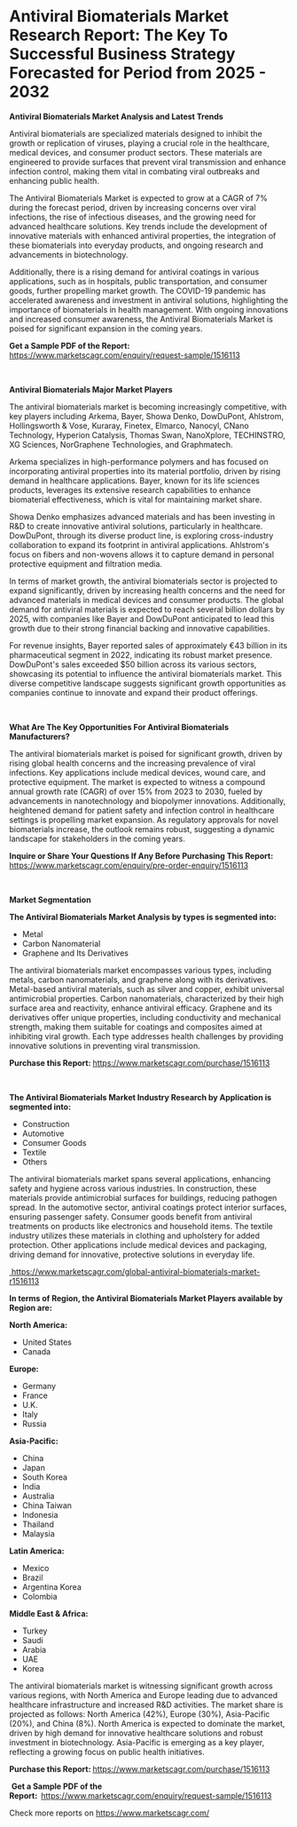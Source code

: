<p><h1>Antiviral Biomaterials Market Research Report: The Key To Successful Business Strategy Forecasted for Period from 2025 - 2032</h1></p><p><strong>Antiviral Biomaterials Market Analysis and Latest Trends</strong></p>
<p><p>Antiviral biomaterials are specialized materials designed to inhibit the growth or replication of viruses, playing a crucial role in the healthcare, medical devices, and consumer product sectors. These materials are engineered to provide surfaces that prevent viral transmission and enhance infection control, making them vital in combating viral outbreaks and enhancing public health.</p><p>The Antiviral Biomaterials Market is expected to grow at a CAGR of 7% during the forecast period, driven by increasing concerns over viral infections, the rise of infectious diseases, and the growing need for advanced healthcare solutions. Key trends include the development of innovative materials with enhanced antiviral properties, the integration of these biomaterials into everyday products, and ongoing research and advancements in biotechnology. </p><p>Additionally, there is a rising demand for antiviral coatings in various applications, such as in hospitals, public transportation, and consumer goods, further propelling market growth. The COVID-19 pandemic has accelerated awareness and investment in antiviral solutions, highlighting the importance of biomaterials in health management. With ongoing innovations and increased consumer awareness, the Antiviral Biomaterials Market is poised for significant expansion in the coming years.</p></p>
<p><strong>Get a Sample PDF of the Report:&nbsp;</strong> <a href="https://www.marketscagr.com/enquiry/request-sample/1516113?utm_campaign=1889&utm_medium=2&utm_source=Github&utm_content=ia&utm_term=18012025&utm_id=antiviral-biomaterials">https://www.marketscagr.com/enquiry/request-sample/1516113</a></p>
<p>&nbsp;</p>
<p><strong>Antiviral Biomaterials Major Market Players</strong></p>
<p><p>The antiviral biomaterials market is becoming increasingly competitive, with key players including Arkema, Bayer, Showa Denko, DowDuPont, Ahlstrom, Hollingsworth & Vose, Kuraray, Finetex, Elmarco, Nanocyl, CNano Technology, Hyperion Catalysis, Thomas Swan, NanoXplore, TECHINSTRO, XG Sciences, NorGraphene Technologies, and Graphmatech. </p><p>Arkema specializes in high-performance polymers and has focused on incorporating antiviral properties into its material portfolio, driven by rising demand in healthcare applications. Bayer, known for its life sciences products, leverages its extensive research capabilities to enhance biomaterial effectiveness, which is vital for maintaining market share.</p><p>Showa Denko emphasizes advanced materials and has been investing in R&D to create innovative antiviral solutions, particularly in healthcare. DowDuPont, through its diverse product line, is exploring cross-industry collaboration to expand its footprint in antiviral applications. Ahlstrom's focus on fibers and non-wovens allows it to capture demand in personal protective equipment and filtration media.</p><p>In terms of market growth, the antiviral biomaterials sector is projected to expand significantly, driven by increasing health concerns and the need for advanced materials in medical devices and consumer products. The global demand for antiviral materials is expected to reach several billion dollars by 2025, with companies like Bayer and DowDuPont anticipated to lead this growth due to their strong financial backing and innovative capabilities.</p><p>For revenue insights, Bayer reported sales of approximately €43 billion in its pharmaceutical segment in 2022, indicating its robust market presence. DowDuPont's sales exceeded $50 billion across its various sectors, showcasing its potential to influence the antiviral biomaterials market. This diverse competitive landscape suggests significant growth opportunities as companies continue to innovate and expand their product offerings.</p></p>
<p>&nbsp;</p>
<p><strong>What Are The Key Opportunities For Antiviral Biomaterials Manufacturers?</strong></p>
<p><p>The antiviral biomaterials market is poised for significant growth, driven by rising global health concerns and the increasing prevalence of viral infections. Key applications include medical devices, wound care, and protective equipment. The market is expected to witness a compound annual growth rate (CAGR) of over 15% from 2023 to 2030, fueled by advancements in nanotechnology and biopolymer innovations. Additionally, heightened demand for patient safety and infection control in healthcare settings is propelling market expansion. As regulatory approvals for novel biomaterials increase, the outlook remains robust, suggesting a dynamic landscape for stakeholders in the coming years.</p></p>
<p><strong>Inquire or Share Your Questions If Any Before Purchasing This Report:</strong> <a href="https://www.marketscagr.com/enquiry/pre-order-enquiry/1516113?utm_campaign=1889&utm_medium=2&utm_source=Github&utm_content=ia&utm_term=18012025&utm_id=antiviral-biomaterials">https://www.marketscagr.com/enquiry/pre-order-enquiry/1516113</a></p>
<p>&nbsp;</p>
<p><strong>Market Segmentation</strong></p>
<p><strong>The Antiviral Biomaterials Market Analysis by types is segmented into:</strong></p>
<p><ul><li>Metal</li><li>Carbon Nanomaterial</li><li>Graphene and Its Derivatives</li></ul></p>
<p><p>The antiviral biomaterials market encompasses various types, including metals, carbon nanomaterials, and graphene along with its derivatives. Metal-based antiviral materials, such as silver and copper, exhibit universal antimicrobial properties. Carbon nanomaterials, characterized by their high surface area and reactivity, enhance antiviral efficacy. Graphene and its derivatives offer unique properties, including conductivity and mechanical strength, making them suitable for coatings and composites aimed at inhibiting viral growth. Each type addresses health challenges by providing innovative solutions in preventing viral transmission.</p></p>
<p><strong>Purchase this Report:&nbsp;</strong><a href="https://www.marketscagr.com/purchase/1516113?utm_campaign=1889&utm_medium=2&utm_source=Github&utm_content=ia&utm_term=18012025&utm_id=antiviral-biomaterials">https://www.marketscagr.com/purchase/1516113</a></p>
<p>&nbsp;</p>
<p><strong>The Antiviral Biomaterials Market Industry Research by Application is segmented into:</strong></p>
<p><ul><li>Construction</li><li>Automotive</li><li>Consumer Goods</li><li>Textile</li><li>Others</li></ul></p>
<p><p>The antiviral biomaterials market spans several applications, enhancing safety and hygiene across various industries. In construction, these materials provide antimicrobial surfaces for buildings, reducing pathogen spread. In the automotive sector, antiviral coatings protect interior surfaces, ensuring passenger safety. Consumer goods benefit from antiviral treatments on products like electronics and household items. The textile industry utilizes these materials in clothing and upholstery for added protection. Other applications include medical devices and packaging, driving demand for innovative, protective solutions in everyday life.</p></p>
<p><a href="https://www.marketscagr.com/global-antiviral-biomaterials-market-r1516113?utm_campaign=1889&utm_medium=2&utm_source=Github&utm_content=ia&utm_term=18012025&utm_id=antiviral-biomaterials">&nbsp;https://www.marketscagr.com/global-antiviral-biomaterials-market-r1516113</a></p>
<p><strong>In terms of Region, the Antiviral Biomaterials Market Players available by Region are:</strong></p>
<p>
    <p> <strong> North America: </strong>
        <ul>
            <li>United States</li>
            <li>Canada</li>
        </ul>
        </p> 
    <p> <strong> Europe: </strong>
        <ul>
            <li>Germany</li>
            <li>France</li>
            <li>U.K.</li>
            <li>Italy</li>
            <li>Russia</li>
        </ul>
        </p> 
    <p> <strong> Asia-Pacific: </strong>
        <ul>
            <li>China</li>
            <li>Japan</li>
            <li>South Korea</li>
            <li>India</li>
            <li>Australia</li>
            <li>China Taiwan</li>
            <li>Indonesia</li>
            <li>Thailand</li>
            <li>Malaysia</li>
        </ul>
        </p> 
    <p> <strong> Latin America: </strong>
        <ul>
            <li>Mexico</li>
            <li>Brazil</li>
            <li>Argentina Korea</li>
            <li>Colombia</li>
        </ul>
        </p> 
    <p> <strong> Middle East & Africa: </strong>
        <ul>
            <li>Turkey</li>
            <li>Saudi</li>
            <li>Arabia</li>
            <li>UAE</li>
            <li>Korea</li>
        </ul>
    </p>
    </p>
<p><p>The antiviral biomaterials market is witnessing significant growth across various regions, with North America and Europe leading due to advanced healthcare infrastructure and increased R&D activities. The market share is projected as follows: North America (42%), Europe (30%), Asia-Pacific (20%), and China (8%). North America is expected to dominate the market, driven by high demand for innovative healthcare solutions and robust investment in biotechnology. Asia-Pacific is emerging as a key player, reflecting a growing focus on public health initiatives.</p></p>
<p><strong>Purchase this Report: </strong><a href="https://www.marketscagr.com/purchase/1516113?utm_campaign=1889&utm_medium=2&utm_source=Github&utm_content=ia&utm_term=18012025&utm_id=antiviral-biomaterials">https://www.marketscagr.com/purchase/1516113</a></p>
<p>&nbsp;<strong>Get a Sample PDF of the Report:&nbsp;&nbsp;</strong><a href="https://www.marketscagr.com/enquiry/request-sample/1516113?utm_campaign=1889&utm_medium=2&utm_source=Github&utm_content=ia&utm_term=18012025&utm_id=antiviral-biomaterials">https://www.marketscagr.com/enquiry/request-sample/1516113</a></p>
<p><strong></strong></p>
<p>Check more reports on <a href="https://www.marketscagr.com/?utm_campaign=1889&utm_medium=2&utm_source=Github&utm_content=ia&utm_term=18012025&utm_id=antiviral-biomaterials">https://www.marketscagr.com/</a></p>